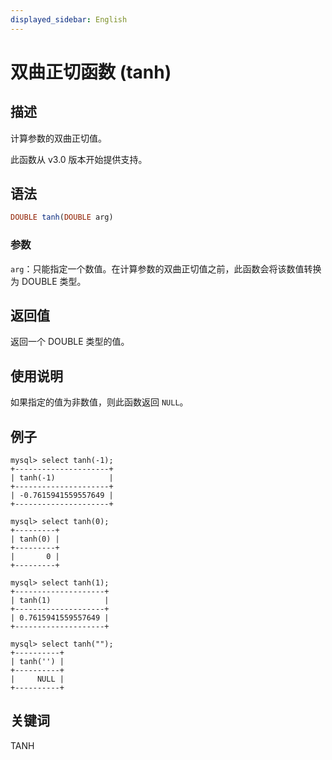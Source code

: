 ```yaml
---
displayed_sidebar: English
---
```


# 双曲正切函数 (tanh)

## 描述

计算参数的双曲正切值。

此函数从 v3.0 版本开始提供支持。

## 语法

```Haskell
DOUBLE tanh(DOUBLE arg)
```

### 参数

`arg`：只能指定一个数值。在计算参数的双曲正切值之前，此函数会将该数值转换为 DOUBLE 类型。

## 返回值

返回一个 DOUBLE 类型的值。

## 使用说明

如果指定的值为非数值，则此函数返回 `NULL`。

## 例子

```Plain
mysql> select tanh(-1);
+---------------------+
| tanh(-1)            |
+---------------------+
| -0.7615941559557649 |
+---------------------+

mysql> select tanh(0);
+---------+
| tanh(0) |
+---------+
|       0 |
+---------+

mysql> select tanh(1);
+--------------------+
| tanh(1)            |
+--------------------+
| 0.7615941559557649 |
+--------------------+

mysql> select tanh("");
+----------+
| tanh('') |
+----------+
|     NULL |
+----------+
```

## 关键词

TANH
